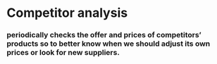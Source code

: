 # Competitor analysis
### periodically checks the offer and prices of competitors’ products so to better know when we should adjust its own prices or look for new suppliers.
